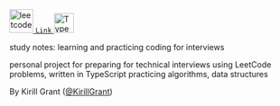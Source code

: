 <a href="https://leetcode.com/u/webdotg/" target="_blank">
<img src="https://leetcode.com/apple-touch-icon-114x114.png" width="42" height="42" alt="leetcode" />
<code>Link</code>
<img src="https://www.typescriptlang.org/icons/icon-96x96.png?v=8944a05a8b601855de116c8a56d3b3ae" width="35" height="35" alt="TypeScript" /> 
</a>

study notes:  learning and practicing coding for interviews

personal project for preparing for technical interviews 
using LeetCode problems, written in TypeScript
practicing algorithms, data structures

<p>By Kirill Grant (<a href="https://t.me/KirillGrant">@KirillGrant</a>)</p>
